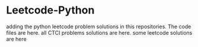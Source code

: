 # Leetcode-Python
adding the python leetcode problem solutions in this repositories. 
The code files are here.
all CTCI problems solutions are here.
some leetcode solutions are here























































































































































































































































































































































































































































































































































































































































































































